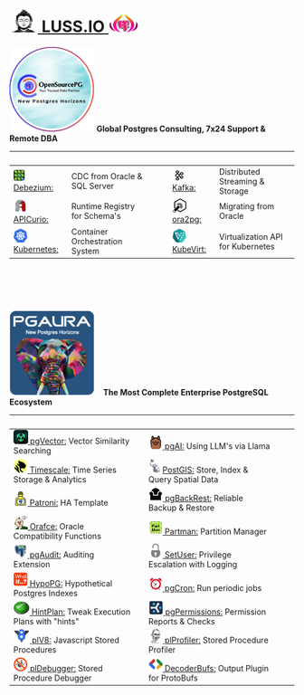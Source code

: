  

# [<img height=40 width=50 src=img/budha.png> LUSS.IO <img height=33 width=55 src=img/purple-pg-aura.png>](https://pgora.com)

<img height=150 width=150 src=img/opensourcepg.png>  **Global Postgres Consulting, 7x24 Support & Remote DBA**

| &nbsp; | &nbsp; | &nbsp;&nbsp;&nbsp;&nbsp;&nbsp;&nbsp; | &nbsp; | &nbsp; |
| :------- | :---------- | :---------- | :---------- | :----- |
| [<img height=20 width=20 src=img/debezium.jpg> Debezium:](https://debezium.io)             | CDC from Oracle & SQL Server  | &nbsp; | [<img height=20 width=25 src=img/kafka.jpg> Kafka:](https://kafka.apache.org)           | Distributed Streaming & Storage |
| [<img height=25 width=25 src=img/apicurio.png> APICurio:](https://www.apicur.io/registry/) | Runtime Registry for Schema's             | &nbsp; | [<img height=25 width=25 src=img/ora2pg.png> ora2pg: ](https://ora2pg.darold.net) | Migrating from Oracle | 
| [<img height=25 width=25 src=img/k8s.svg> Kubernetes:](https://kubernetes.io)              | Container Orchestration System       | &nbsp; | [<img height=25 width=25 src=img/kubevirt.png> KubeVirt:](https://kubevirt.io)          | Virtualization API for Kubernetes

# &nbsp;

<img height=150 width=150 src=img/pgaura.png> &nbsp;&nbsp; **The Most Complete Enterprise PostgreSQL Ecosystem**

| &nbsp; | &nbsp; | &nbsp;&nbsp;&nbsp;&nbsp;&nbsp;&nbsp; | &nbsp; | &nbsp; |
| :------- | :---------- | :---------- | :---------- | :----- |
| [<img height=25 width25 src=img/vector.png> pgVector:](https://github.com/pg_vector) Vector Similarity Searching     | &nbsp; | [<img height=25 width25 src=img/pgai.jpg> pgAI:](https://github.com/timescale/pgai?tab=readme-ov-file#power-your-ai-applications-with-postgresql) Using LLM's via Llama
| [<img height=25 width25 src=img/timescale.png> Timescale:](https://github.com/timescale/timescaledb?tab=readme-ov-file#create-a-hypertable) Time Series Storage & Analytics | &nbsp; | [<img height=25 width25 src=img/postgis.jpg>PostGIS:](https://postgis.net) Store, Index & Query Spatial Data
| [<img height=25 width25 src=img/patroni.png> Patroni:](https://github.com/patroni/patroni]) HA Template | &nbsp; | [<img height=25 width25 src=img/backrest.png> pgBackRest:](https://pgbackrest.org) Reliable Backup & Restore
| [<img height=25 width25 src=img/orafce.png> Orafce:](https://github.com/orafce/orafce/) Oracle Compatibility Functions | &nbsp; | [<img height=25 width25 src=img/partman.png> Partman:](https://github.com/pgpartman/pg_partman) Partition Manager
| [<img height=25 width25 src=img/pgaudit.png> pgAudit:](https://pgaudit.org/) Auditing Extension | &nbsp; | [<img height=25 width25 src=img/setuser.png> SetUser:](https://github.com/pgaudit/set_user?tab=readme-ov-file#postgresql-set_user-extension-module) Privilege Escalation with Logging
| [<img height=25 width25 src=img/whatif.png> HypoPG:](https://github.com/) Hypothetical Postgres Indexes | &nbsp; | [<img height=25 width25 src=img/cron.png> pgCron:](https://github.com/citusdata/pg_cron?tab=readme-ov-file#what-is-pg_cron) Run periodic jobs
| [<img height=25 width25 src=img/hintplan.png> HintPlan:](https://github.com/ossc-db/pg_hint_plan) Tweak Execution Plans with "hints" | &nbsp; | [<img height=25 width25 src=img/cybertec.png> pgPermissions:](https://github.com/cybertec-postgresql/pg_permissions?tab=readme-ov-file#postgresql-permission-reports-and-checks) Permission Reports & Checks
| [<img height=25 width25 src=img/v8.png> plV8:](https://plv8.github.io/) Javascript Stored Procedures | &nbsp; | [<img height=25 width25 src=img/jan.png> plProfiler:](https://github.com) Stored Procedure Profiler
| [<img height=25 width25 src=img/debugger.png> plDebugger:](https://github.com/EnterpriseDB/pldebugger) Stored Procedure Debugger | &nbsp; | [<img height=25 width25 src=img/protobufs.jpg> DecoderBufs:](https://github.com/debezium/postgres-decoderbufs) Output Plugin for ProtoBufs


